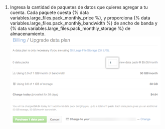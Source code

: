 1. Ingresa la cantidad de paquetes de datos que quieres agregar a tu cuenta. Cada paquete cuesta {% data variables.large_files.pack_monthly_price %}, y proporciona {% data variables.large_files.pack_monthly_bandwidth %} de ancho de banda y {% data variables.large_files.pack_monthly_storage %} de almacenamiento. ![Botón para comprar más maquetes de datos](/assets/images/help/billing/data-pack-quantity-selector.png)
